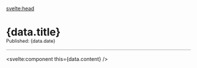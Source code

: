 <script lang="ts">
  export let data: PostMetadata;
</script>

<svelte:head>

  <meta name={data.description} />
</svelte:head>

# {data.title}

<p class="published">Published: {data.date}</p>

<hr />

<svelte:component this={data.content} />

<style lang="scss">
	.published {
		font-size: 0.8rem;
		margin-top: 0;
	}
	h1 {
		margin-bottom: 0;
	}
	hr {
      width: 100%;
			opacity: 0.4;
      margin-bottom: 1rem;
			margin-top: 1rem;
      color: getColor(green);
	}
</style>
